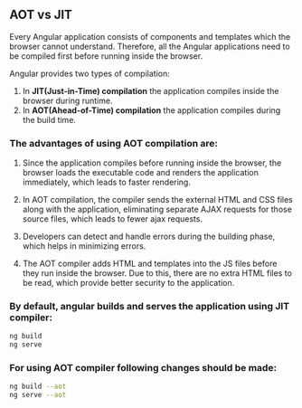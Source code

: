 ## AOT vs JIT
Every Angular application consists of components and templates which the browser cannot understand. Therefore, all the Angular applications need to be compiled first before running inside the browser.

Angular provides two types of compilation:

1. In **JIT(Just-in-Time) compilation** the application compiles inside the browser during runtime.
2. In **AOT(Ahead-of-Time) compilation** the application compiles during the build time.

### The advantages of using AOT compilation are:
1. Since the application compiles before running inside the browser, the browser loads the executable code and renders the application immediately, which leads to faster rendering.

2. In AOT compilation, the compiler sends the external HTML and CSS files along with the application, eliminating separate AJAX requests for those source files, which leads to fewer ajax requests.

3. Developers can detect and handle errors during the building phase, which helps in minimizing errors.

4. The AOT compiler adds HTML and templates into the JS files before they run inside the browser. Due to this, there are no extra HTML files to be read, which provide better security to the application.

### By default, angular builds and serves the application using JIT compiler:
```bash
ng build
ng serve
```

### For using AOT compiler following changes should be made:
```bash
ng build --aot
ng serve --aot
```

